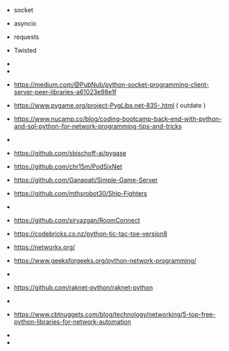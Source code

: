 
 * socket
 * asyncio
 * requests
 * Twisted
 * 
 * 


 * https://medium.com/@PubNub/python-socket-programming-client-server-peer-libraries-a61023e98e1f




 * https://www.pygame.org/project-PygLibs.net-835-.html ( outdate )
 * https://www.nucamp.co/blog/coding-bootcamp-back-end-with-python-and-sql-python-for-network-programming-tips-and-tricks
 * 
 * https://github.com/sbischoff-ai/pygase
 * https://github.com/chr15m/PodSixNet
 * https://github.com/Ganapati/Simple-Game-Server
 * https://github.com/mthsrobot30/Ship-Fighters
 * 
 * https://github.com/siryazgan/RoomConnect
 * https://codebricks.co.nz/python-tic-tac-toe-version8
 * https://networkx.org/
 * https://www.geeksforgeeks.org/python-network-programming/
 * 
 * https://github.com/raknet-python/raknet-python
 * 
 * https://www.cbtnuggets.com/blog/technology/networking/5-top-free-python-libraries-for-network-automation
 * 
 * 
